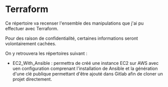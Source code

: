 # Terraform
Ce répertoire va recenser l'ensemble des manipulations que j'ai pu effectuer avec Terraform.

Pour des raison de confidentialité, certaines informations seront volontairement cachées.

On y retrouvera les répertoires suivant : 

- EC2_With_Ansible : permettra de créé une instance EC2 sur AWS avec uen configuration comprenant l'installation de Ansible et la génération d'une clé publique permettant d'être ajouté dans Gitlab afin de cloner un projet directement.